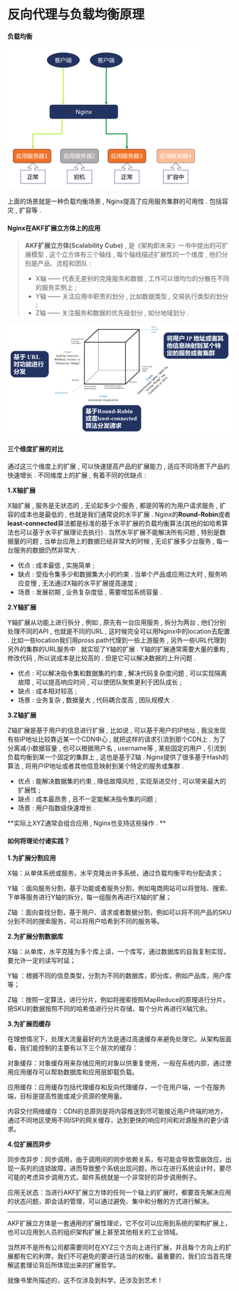 # 反向代理与负载均衡原理

#### 负载均衡

![](/assets/fuzaijunh.png)

上面的场景就是一种负载均衡场景 , Nginx提高了应用服务集群的可用性 . 包括容灾 , 扩容等 .

#### Nginx在AKF扩展立方体上的应用

> **AKF扩展立方体\(Scalability Cube\)** , 是《架构即未来》一书中提出的可扩展模型 , 这个立方体有三个轴线 , 每个轴线描述扩展性的一个维度 , 他们分别是产品、流程和团队 :
>
> * X轴 —— 代表无差别的克隆服务和数据 , 工作可以很均匀的分散在不同的服务实例上 ; 
> * Y轴 —— 关注应用中职责的划分 , 比如数据类型 , 交易执行类型的划分 ; 
> * Z轴 —— 关注服务和数据的优先级划分 , 如分地域划分 .

![](/assets/akflifangti.png)

#### 三个维度扩展的对比

通过这三个维度上的扩展 , 可以快速提高产品的扩展能力 , 适应不同场景下产品的快速增长 . 不同维度上的扩展 , 有着不同的优缺点 :

**1.X轴扩展**

X轴扩展 , 服务是无状态的 , 无论起多少个服务 , 都是同等的为用户请求服务 , 扩容的成本也是最低的 , 也就是我们通常说的水平扩展 . Nginx的**Round-Robin**或者**least-connected**算法都是标准的基于水平扩展的负载均衡算法\(其他的如哈希算法也可以基于水平扩展理论去执行\) . 当然水平扩展不能解决所有问题 , 特别是数据量的问题 , 当单台应用上的数据已经非常大的时候 , 无论扩展多少台服务 , 每一台服务的数据仍然非常大 .

* 优点 : 成本最低 , 实施简单 ;
* 缺点 : 受指令集多少和数据集大小的约束 . 当单个产品或应用过大时 , 服务响应变慢 , 无法通过X轴的水平扩展提高速度 ;
* 场景 : 发展初期 , 业务复杂度低 , 需要增加系统容量 .

**2.Y轴扩展**

Y轴扩展从功能上进行拆分 , 例如 , 原先有一台应用服务 , 拆分为两台 , 他们分别处理不同的API , 也就是不同的URL , 这时候完全可以用Nginx中的location去配置 . 比如一些location我们用pross path代理到一些上游服务 , 另外一些URL代理到另外的集群的URL服务中 . 就实现了Y轴的扩展 . Y轴的扩展通常需要大量的重构 , 修改代码 , 所以说成本是比较高的 . 但是它可以解决数据的上升问题 .

* 优点 : 可以解决指令集和数据集的约束 , 解决代码复杂度问题 , 可以实现隔离故障 , 可以提高响应时间 , 可以使团队聚焦更利于团队成长 ;
* 缺点 : 成本相对较高 ;
* 场景 : 业务复杂 , 数据量大 , 代码耦合度高 , 团队规模大 .

**3.Z轴扩展**

Z轴扩展是基于用户的信息进行扩展 , 比如说 , 可以基于用户的IP地址 , 我没发现有些IP地址比较靠近某一个CDN中心 , 就把这样的请求引流到那个CDN上 . 为了分离减小数据容量 , 也可以根据用户名 , username等 , 某些固定的用户 , 引流到负载均衡到某一个固定的集群上 , 这也是基于Z轴 . Nginx提供了很多基于Hash的算法 , 将用户IP地址或者其他信息映射到某个特定的服务或集群 .

* 优点 : 能解决数据集的约束 , 降低故障风险 , 实现渐进交付 , 可以带来最大的扩展性 ;
* 缺点 : 成本最昂贵 , 且不一定能解决指令集的问题 ;
* 场景 : 用户指数级快速增长 .

**实际上XYZ通常会组合应用 , Nginx也支持这些操作 . **

#### 如何将理论付诸实践？

**1.为扩展分割应用**

X轴：从单体系统或服务，水平克隆出许多系统，通过负载均衡平均分配请求；

Y轴 ：面向服务分割，基于功能或者服务分割，例如电商网站可以将登陆、搜索、下单等服务进行Y轴的拆分，每一组服务再进行X轴的扩展；

Z轴 ：面向查找分割，基于用户、请求或者数据分割，例如可以将不同产品的SKU分到不同的搜索服务，可以将用户哈希到不同的服务等。

**2.为扩展分割数据库**

X轴：从单库，水平克隆为多个库上读，一个库写，通过数据库的自我复制实现，要允许一定的读写时延；

Y轴 ：根据不同的信息类型，分割为不同的数据库，即分库，例如产品库，用户库等；

Z轴 ：按照一定算法，进行分片，例如将搜索按照MapReduce的原理进行分片，把SKU的数据按照不同的哈希值进行分片存储，每个分片再进行X轴冗余。

**3.为扩展而缓存**

在理想情况下，处理大流量最好的方法是通过高速缓存来避免处理它。从架构层面看，我们能控制的主要有以下三个层次的缓存：

对象缓存：对象缓存用来存储应用的对象以供重复使用，一般在系统内部，通过使用应用缓存可以帮助数据库和应用层卸载负载。

应用缓存：应用缓存包括代理缓存和反向代理缓存，一个在用户端，一个在服务端，目标是提高性能或减少资源的使用量。

内容交付网络缓存：CDN的总原则是将内容推送到尽可能接近用户终端的地方，通过不同地区使用不同ISP的网关缓存，达到更快的响应时间和对源服务的更少请求。

**4.位扩展而异步**

同步改异步：同步调用，由于调用间的同步依赖关系，有可能会导致雪崩效应，出现一系列的连锁故障，进而导致整个系统出现问题，所以在进行系统设计时，要尽可能的考虑异步调用方式，邮件系统就是一个非常好的异步调用例子。

应用无状态：当进行AKF扩展立方体的任何一个轴上的扩展时，都要首先解决应用的状态问题，即会话的管理，可以通过避免、集中和分散的方式进行解决。

---

AKF扩展立方体是一套通用的扩展性理论，它不仅可以应用到系统的架构扩展上，也可以应用到人员的组织架构扩展上甚至其他相关的工业领域。

当然并不是所有公司都需要同时在XYZ三个方向上进行扩展，并且每个方向上的扩展都有它的利弊，我们不可避免的要进行适当的权衡。最重要的，我们应当首先理解这套理论背后所体现出来的扩展哲学。

就像书里所描述的，这不仅涉及到科学，还涉及到艺术！

